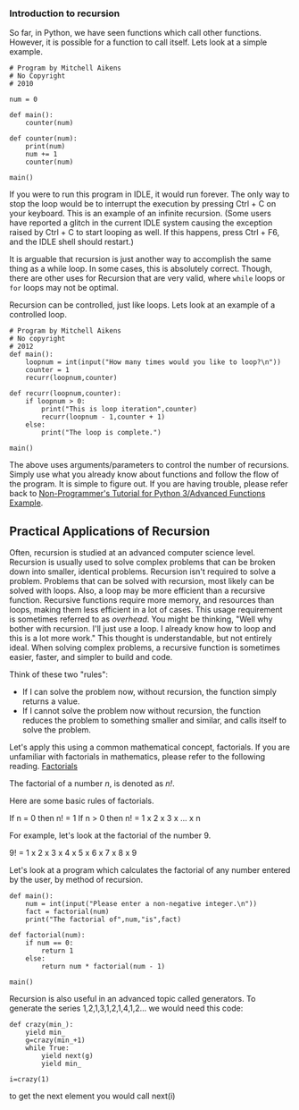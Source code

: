 ### Introduction to recursion

So far, in Python, we have seen functions which call other functions.
However, it is possible for a function to call itself. Lets look at a
simple example.

``` {.python}
# Program by Mitchell Aikens
# No Copyright
# 2010

num = 0

def main():
    counter(num)

def counter(num):
    print(num)
    num += 1
    counter(num)

main()
```

If you were to run this program in IDLE, it would run forever. The only
way to stop the loop would be to interrupt the execution by pressing
Ctrl + C on your keyboard. This is an example of an infinite recursion.
(Some users have reported a glitch in the current IDLE system causing
the exception raised by Ctrl + C to start looping as well. If this
happens, press Ctrl + F6, and the IDLE shell should restart.)

It is arguable that recursion is just another way to accomplish the same
thing as a while loop. In some cases, this is absolutely correct.
Though, there are other uses for Recursion that are very valid, where
`while` loops or `for` loops may not be optimal.

Recursion can be controlled, just like loops. Lets look at an example of
a controlled loop.

``` {.python}
# Program by Mitchell Aikens
# No copyright
# 2012
def main():
    loopnum = int(input("How many times would you like to loop?\n"))
    counter = 1
    recurr(loopnum,counter)

def recurr(loopnum,counter):
    if loopnum > 0:
        print("This is loop iteration",counter)
        recurr(loopnum - 1,counter + 1)
    else:
        print("The loop is complete.")

main()
```

The above uses arguments/parameters to control the number of recursions.
Simply use what you already know about functions and follow the flow of
the program. It is simple to figure out. If you are having trouble,
please refer back to [Non-Programmer\'s Tutorial for Python 3/Advanced
Functions
Example](Non-Programmer's_Tutorial_for_Python_3/Advanced_Functions_Example "wikilink").

Practical Applications of Recursion
-----------------------------------

Often, recursion is studied at an advanced computer science level.
Recursion is usually used to solve complex problems that can be broken
down into smaller, identical problems. Recursion isn\'t required to
solve a problem. Problems that can be solved with recursion, most likely
can be solved with loops. Also, a loop may be more efficient than a
recursive function. Recursive functions require more memory, and
resources than loops, making them less efficient in a lot of cases. This
usage requirement is sometimes referred to as <i>overhead</i>. You might
be thinking, \"Well why bother with recursion. I\'ll just use a loop. I
already know how to loop and this is a lot more work.\" This thought is
understandable, but not entirely ideal. When solving complex problems, a
recursive function is sometimes easier, faster, and simpler to build and
code.

Think of these two \"rules\":

-   If I can solve the problem now, without recursion, the function
    simply returns a value.
-   If I cannot solve the problem now without recursion, the function
    reduces the problem to something smaller and similar, and calls
    itself to solve the problem.

Let\'s apply this using a common mathematical concept, factorials. If
you are unfamiliar with factorials in mathematics, please refer to the
following reading. [Factorials](http://en.wikipedia.org/wiki/Factorial)

The factorial of a number <i>n</i>, is denoted as <i>n!</i>.

Here are some basic rules of factorials.

If n = 0 then n! = 1 If n \> 0 then n! = 1 x 2 x 3 x \... x n

For example, let\'s look at the factorial of the number 9.

9! = 1 x 2 x 3 x 4 x 5 x 6 x 7 x 8 x 9

Let\'s look at a program which calculates the factorial of any number
entered by the user, by method of recursion.

``` {.python}
def main():
    num = int(input("Please enter a non-negative integer.\n"))
    fact = factorial(num)
    print("The factorial of",num,"is",fact)

def factorial(num):
    if num == 0:
        return 1
    else:
        return num * factorial(num - 1)

main()
```

Recursion is also useful in an advanced topic called generators. To
generate the series 1,2,1,3,1,2,1,4,1,2\... we would need this code:

``` {.python}
def crazy(min_):
    yield min_
    g=crazy(min_+1)
    while True:
        yield next(g)
        yield min_

i=crazy(1)
```

to get the next element you would call next(i)
